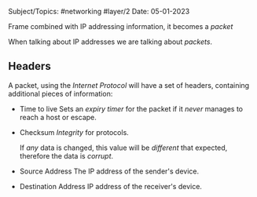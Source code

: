 
Subject/Topics: #networking #layer/2
Date: 05-01-2023


Frame combined with IP addressing information, it becomes a *packet*

When talking about IP addresses we are talking about *packets*.

## Headers

A packet, using the *Internet Protocol* will have a set of headers, containing additional pieces of information:

- Time to live
	Sets an *expiry timer* for the packet if it *never* manages to reach a host or escape.

- Checksum
	*Integrity* for protocols. 
	
	If *any* data is changed, this value will be *different* that expected, therefore the data is *corrupt*.

- Source Address 
	The IP address of the sender's device.

- Destination Address
	IP address of the receiver's device.

